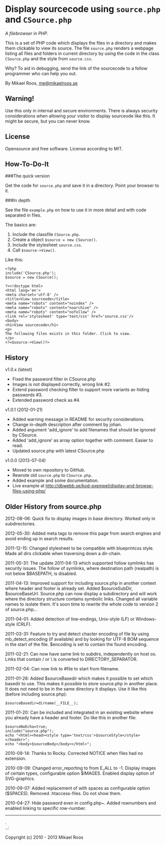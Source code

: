 Display sourcecode using `source.php` and `CSource.php`
===========================================

*A filebrowser in PHP.*

This is a set of PHP code which displays the files in a directory and makes them clickable to view its source. The file `source.php` renders a webpage listing all files and folders in current directory by using the code in the class `CSource.php` and the style from `source.css`.

Why? To aid in debugging, send the link of the sourcecode to a fellow programmer who can help you out.

By Mikael Roos, me@mikaelroos.se


Warning!
-------------------------------------------

Use this only in internal and secure environments. There is always security considerations when allowing your visitor to display sourceode like this. It might be secure, but you can never know.



License
-------------------------------------------

Opensource and free software. License according to MIT.



How-To-Do-It
-------------------------------------------

###The quick version

Get the code for `source.php` and save it in a directory. Point your browser to it.


###In depth

See the file `example.php` on how to use it in more detail and with code separated in files. 

The basics are:

1. Include the classfile `CSource.php`.
2. Create a object `$source = new CSource()`.
3. Include the stylesheet `source.css`.
4. Call `$source->View()`.

Like this:

```
<?php 
include('CSource.php');
$source = new CSource();

?><!doctype html>
<html lang='en'>
<meta charset='utf-8' />
<title>View sourceode</title>
<meta name="robots" content="noindex" />
<meta name="robots" content="noarchive" />
<meta name="robots" content="nofollow" />
<link rel='stylesheet' type='text/css' href='source.css'/>
<body>
<h1>View sourcecode</h1>
<p>
The following files exists in this folder. Click to view.
</p>
<?=$source->View()?>
```



History
-------------------------------------------

v1.0.x (latest)

* Fixed the password filter in CSource.php
* Images is not displayed correctly, wrong link #2.
* Extend password checking filter to support more variants av hiding passwords #3.
* Extended password check as #4.


v1.0.1 (2012-01-21)

* Added warning message in README for security considerations.
* Change in-depth description after comment by johan.
* Added argument 'add_ignore' to add filenames that should be ignored by CSource.
* Added 'add_ignore' as array option together with comment. Easier to read.
* Updated source.php with latest CSource.php


v1.0.0 (2013-07-04)

* Moved to own repository to GitHub.
* Rewrote old `source.php` to `CSource.php`.
* Added example and some documentation.
* Live example at http://dbwebb.se/kod-exempel/display-and-browse-files-using-php/



Older History from source.php
-------------------------------------------

2012-08-06: 
Quick fix to display images in base directory. Worked only in subdirectories.

2012-05-30: 
Added meta tags to remove this page from search engines and avoid ending up in search results.

2011-12-15: 
Changed stylesheet to be compatible with blueprintcss style. Made all dirs clickable when traversing down a dir-chain.

2011-05-31: 
The update 2011-04-13 which supported follow symlinks has security issues. The follow of symlinks, where destination path (realpath) is not below $BASEPATH, is disabled.

2011-04-13: 
Improved support for including source.php in another context where header and footer is already set. Added $sourceSubDir, $sourceBaseUrl. Source.php can now display a subdirectory and will work where the directory structure contains symbolic links. Changed all variable names to  isolate them. It's soon time to rewrite the whole code to version 2 of source.php...

2011-04-01: 
Added detection of line-endings, Unix-style (LF) or Windows-style (CRLF).

2011-03-31: 
Feature to try and detect chacter encoding of file by using mb_detect_encoding (if available) and by looking for UTF-8 BOM sequence in the start of the file. $encoding is set to contain the found encoding.

2011-02-21: 
Can now have same link to subdirs, independently on host os. Links that contain / or \ is converted to DIRECTORY_SEPARATOR.

2011-02-04: 
Can now link to #file to start from filename.

2011-01-26: 
Added $sourceBasedir which makes it possible to set which basedir to use. This makes it possible to store source.php in another place. It does not need to be in the same directory it displays. Use it like this (before including source.php):
```
$sourceBasedir=dirname(__FILE__);
```

2011-01-20: 
Can be included and integrated in an existing website where you already have a header and footer. Do like this in another file:

```
$sourceNoEcho=true;
include("source.php");
echo "<html><head><style type='text/css'>$sourceStyle</style></header>";
echo "<body>$sourceBody</body></html>";
```

2010-09-14: 
Thanks to Rocky. Corrected NOTICE when files had no extension.

2010-09-09: 
Changed error_reporting to from E_ALL to -1.
Display images of certain types, configurable option $IMAGES.
Enabled display option of SVG-graphics.

2010-09-07: 
Added replacement of    with spaces as configurable option ($SPACES).
Removed .htaccess-files. Do not show them.

2010-04-27: 
Hide password even in config.php~.
Added rownumbers and enabled linking to specific row-number.


-------------------------------------------
 .  
..:

Copyright (c) 2010 - 2013 Mikael Roos
